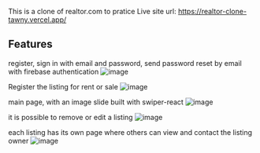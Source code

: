 This is a clone of realtor.com to pratice
Live site url: https://realtor-clone-tawny.vercel.app/

## Features

register, sign in with email and password, send password reset by email with firebase authentication
![image](https://user-images.githubusercontent.com/110858534/194859766-b5114db1-49fa-40ea-9a49-5d653f0f6cb2.png)

Register the listing for rent or sale
![image](https://user-images.githubusercontent.com/110858534/194859581-c9e24b0b-a6e4-4a0b-846f-73d1fec09f36.png)

main page, with an image slide built with swiper-react
![image](https://user-images.githubusercontent.com/110858534/194860049-ba981437-933c-4f95-a2e6-3e486dc80f49.png)

it is possible to remove or edit a listing
![image](https://user-images.githubusercontent.com/110858534/194860351-4ad2fbc4-7027-4f3e-9ead-00de605ab552.png)

each listing has its own page where others can view and contact the listing owner
![image](https://user-images.githubusercontent.com/110858534/194860904-67211a42-b50a-4d4d-a04d-61426d2796df.png)
